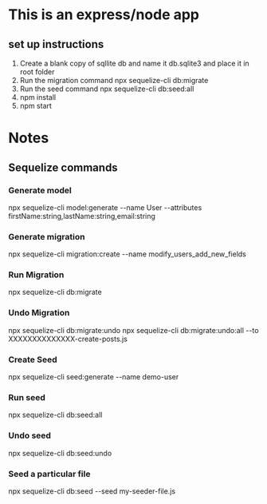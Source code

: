 # This is an express/node app

## set up instructions

1) Create a blank copy of sqllite db and name it db.sqlite3 and place it in root folder
2) Run the migration command npx sequelize-cli db:migrate
3) Run the seed command npx sequelize-cli db:seed:all
4) npm install
5) npm start


# Notes
## Sequelize commands

### Generate model
npx sequelize-cli model:generate --name User --attributes firstName:string,lastName:string,email:string

### Generate migration
npx sequelize-cli migration:create --name modify_users_add_new_fields

### Run Migration
npx sequelize-cli db:migrate

### Undo Migration
npx sequelize-cli db:migrate:undo
npx sequelize-cli db:migrate:undo:all --to XXXXXXXXXXXXXX-create-posts.js

### Create Seed
npx sequelize-cli seed:generate --name demo-user

### Run seed
npx sequelize-cli db:seed:all

### Undo seed
npx sequelize-cli db:seed:undo

### Seed a particular file
npx sequelize-cli db:seed --seed my-seeder-file.js